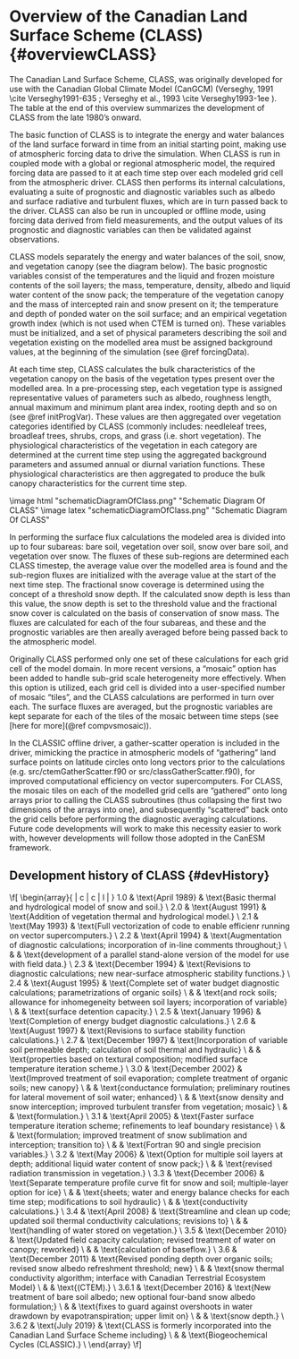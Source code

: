 # Overview of the Canadian Land Surface Scheme (CLASS) {#overviewCLASS}

The Canadian Land Surface Scheme, CLASS, was originally developed for use with the Canadian Global Climate Model (CanGCM) (Verseghy, 1991 \cite Verseghy1991-635 ; Verseghy et al., 1993 \cite Verseghy1993-1ee ). The table at the end of this overview summarizes the development of CLASS from the late 1980’s onward.

The basic function of CLASS is to integrate the energy and water balances of the land surface forward in time from an initial starting point, making use of atmospheric forcing data to drive the simulation. When CLASS is run in coupled mode with a global or regional atmospheric model, the required forcing data are passed to it at each time step over each modeled grid cell from the atmospheric driver. CLASS then performs its internal calculations, evaluating a suite of prognostic and diagnostic variables such as albedo and surface radiative and turbulent fluxes, which are in turn passed back to the driver. CLASS can also be run in uncoupled or offline mode, using forcing data derived from field measurements, and the output values of its prognostic and diagnostic variables can then be validated against observations.

CLASS models separately the energy and water balances of the soil, snow, and vegetation canopy (see the diagram below). The basic prognostic variables consist of the temperatures and the liquid and frozen moisture contents of the soil layers; the mass, temperature, density, albedo and liquid water content of the snow pack; the temperature of the vegetation canopy and the mass of intercepted rain and snow present on it; the temperature and depth of ponded water on the soil surface; and an empirical vegetation growth index (which is not used when CTEM is turned on). These variables must be initialized, and a set of physical parameters describing the soil and vegetation existing on the modelled area must be assigned background values, at the beginning of the simulation (see @ref forcingData).

At each time step, CLASS calculates the bulk characteristics of the vegetation canopy on the basis of the vegetation types present over the modelled area. In a pre-processing step, each vegetation type is assigned representative values of parameters such as albedo, roughness length, annual maximum and minimum plant area index, rooting depth and so on (see @ref initProgVar). These values are then aggregated over vegetation categories identified by CLASS (commonly includes: needleleaf trees, broadleaf trees, shrubs, crops, and grass (i.e. short vegetation). The physiological characteristics of the vegetation in each category are determined at the current time step using the aggregated background parameters and assumed annual or diurnal variation functions. These physiological characteristics are then aggregated to produce the bulk canopy characteristics for the current time step.

\image html "schematicDiagramOfClass.png" "Schematic Diagram Of CLASS"
\image latex "schematicDiagramOfClass.png" "Schematic Diagram Of CLASS"

In performing the surface flux calculations the modeled area is divided into up to four subareas: bare soil, vegetation over soil, snow over bare soil, and vegetation over snow. The fluxes of these sub-regions are determined each CLASS timestep, the average value over the modelled area is found and the sub-region fluxes are initialized with the average value at the start of the next time step. The fractional snow coverage is determined using the concept of a threshold snow depth. If the calculated snow depth is less than this value, the snow depth is set to the threshold value and the fractional snow cover is calculated on the basis of conservation of snow mass. The fluxes are calculated for each of the four subareas, and these and the prognostic variables are then areally averaged before being passed back to the atmospheric model.

Originally CLASS performed only one set of these calculations for each grid cell of the model domain. In more recent versions, a “mosaic” option has been added to handle sub-grid scale heterogeneity more effectively. When this option is utilized, each grid cell is divided into a user-specified number of mosaic “tiles”, and the CLASS calculations are performed in turn over each. The surface fluxes are averaged, but the prognostic variables are kept separate for each of the tiles of the mosaic between time steps (see [here for more](@ref compvsmosaic)).

In the CLASSIC offline driver, a gather-scatter operation is included in the driver, mimicking the practice in atmospheric models of “gathering” land surface points on latitude circles onto long vectors prior to the calculations (e.g. src/ctemGatherScatter.f90 or src/classGatherScatter.f90), for improved computational efficiency on vector supercomputers. For CLASS, the mosaic tiles on each of the modelled grid cells are “gathered” onto long arrays prior to calling the CLASS subroutines (thus collapsing the first two dimensions of the arrays into one), and subsequently “scattered” back onto the grid cells before performing the diagnostic averaging calculations. Future code developments will work to make this necessity easier to work with, however developments will follow those adopted in the CanESM framework.

## Development history of CLASS {#devHistory}

\f[
\begin{array}{ | c | c | l | }
1.0 & \text{April 1989} & \text{Basic thermal and hydrological model of snow and soil.} \\
2.0 & \text{August 1991} & \text{Addition of vegetation thermal and hydrological model.} \\
2.1 & \text{May 1993} & \text{Full vectorization of code to enable efficienr running on vector supercomputers.} \\
2.2 & \text{April 1994} & \text{Augmentation of diagnostic calculations; incorporation of in-line comments throughout;} \\
    & & \text{development of a parallel stand-alone version of the model for use with field data.} \\
2.3 & \text{December 1994} & \text{Revisions to diagnostic calculations; new near-surface atmospheric stability functions.} \\
2.4 & \text{August 1995} & \text{Complete set of water budget diagnostic calculations; parametrizations of organic soils} \\
    & & \text{and rock soils; allowance for inhomegeneity between soil layers; incorporation of variable} \\
    & & \text{surface detention capacity.} \\
2.5 & \text{January 1996} & \text{Completion of energy budget diagnostic calculations.} \\
2.6 & \text{August 1997} & \text{Revisions to surface stability function calculations.} \\
2.7 & \text{December 1997} & \text{Incorporation of variable soil permeable depth; calculation of soil thermal and hydraulic} \\
    & & \text{properties based on textural composition; modified surface temperature iteration scheme.} \\
3.0 & \text{December 2002} & \text{Improved treatment of soil evaporation; complete treatment of organic soils; new canopy} \\
    & & \text{conductance formulation; preliminary routines for lateral movement of soil water; enhanced} \\
    & & \text{snow density and snow interception; improved turbulent transfer from vegetation; mosaic} \\
    & & \text{formulation.} \\
3.1 & \text{April 2005} & \text{Faster surface temperature iteration scheme; refinements to leaf boundary resistance} \\
    & & \text{formulation; improved treatment of snow sublimation and interception; transition to} \\
    & & \text{Fortran 90 and single precision variables.} \\
3.2 & \text{May 2006} & \text{Option for multiple soil layers at depth; additional liquid water content of snow pack;} \\
    & & \text{revised radiation transmission in vegetation.} \\
3.3 & \text{December 2006} & \text{Separate temperature profile curve fit for snow and soil; multiple-layer option for ice} \\
    & & \text{sheets; water and energy balance checks for each time step; modifications to soil hydraulic} \\
    & & \text{conductivity calculations.} \\
3.4 & \text{April 2008} & \text{Streamline and clean up code; updated soil thermal conductivity calculations; revisions to} \\
    & & \text{handling of water stored on vegetation.} \\
3.5 & \text{December 2010} & \text{Updated field capacity calculation; revised treatment of water on canopy; reworked} \\
    & & \text{calculation of baseflow.} \\
3.6 & \text{December 2011} & \text{Revised ponding depth over organic soils; revised snow albedo refreshment threshold; new} \\
    & & \text{snow thermal conductivity algorithm; interface with Canadian Terrestrial Ecosystem Model} \\
    & & \text{(CTEM).} \\
3.6.1 & \text{December 2016} & \text{New treatment of bare soil albedo; new optional four-band snow albedo formulation;} \\
    & & \text{fixes to guard against overshoots in water drawdown by evapotranspiration; upper limit on} \\
    & & \text{snow depth.} \\
3.6.2 & \text{July 2019} & \text{CLASS is formerly incorporated into the Canadian Land Surface Scheme including} \\
    & & \text{Biogeochemical Cycles (CLASSIC).} \\
\end{array}
\f]
